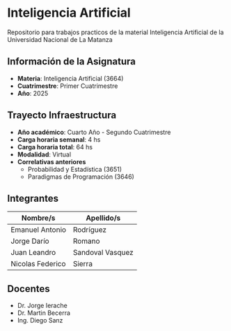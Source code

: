 # Inteligencia Artificial
Repositorio para trabajos practicos de la material Inteligencia Artificial de la Universidad Nacional de La Matanza

## Información de la Asignatura
* **Materia**: Inteligencia Artificial (3664)
* **Cuatrimestre**: Primer Cuatrimestre
* **Año**: 2025

## Trayecto Infraestructura
* **Año académico**: Cuarto Año - Segundo Cuatrimestre
* **Carga horaria semanal**: 4 hs
* **Carga horaria total**: 64 hs
* **Modalidad**: Virtual
* **Correlativas anteriores**
  * Probabilidad y Estadística (3651)
  * Paradigmas de Programación (3646)
    
## Integrantes
| Nombre/s | Apellido/s |
|--|--|
| Emanuel Antonio | Rodríguez |
| Jorge Darío | Romano |
| Juan Leandro | Sandoval Vasquez |
| Nicolas Federico | Sierra |

## Docentes
* Dr. Jorge Ierache
* Dr. Martin Becerra
* Ing. Diego Sanz
